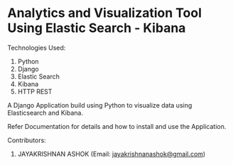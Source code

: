 # Analytics and Visualization Tool Using Elastic Search - Kibana

Technologies Used:

1. Python
2. Django
3. Elastic Search
4. Kibana
5. HTTP REST

A Django Application build using Python to visualize data using Elasticsearch and Kibana.

Refer Documentation for details and how to install and use the Application.

Contributors:

1. JAYAKRISHNAN ASHOK (Email: jayakrishnanashok@gmail.com)
